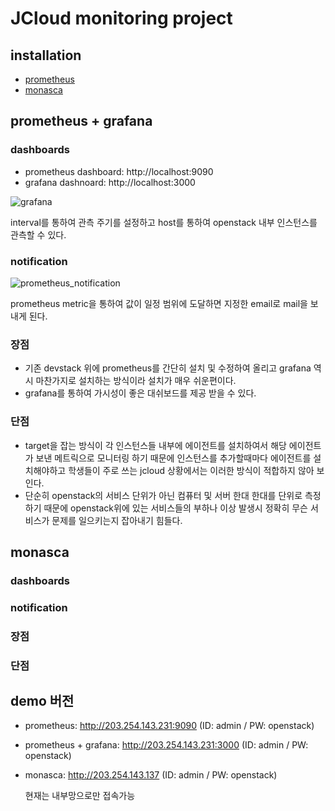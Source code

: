 # JCloud monitoring project

## installation
- [prometheus](https://github.com/tlstmdck/jcloud/tree/main/prometheus)
- [monasca](https://github.com/tlstmdck/jcloud/tree/main/monasca)

## prometheus + grafana
### dashboards
- prometheus dashboard: http://localhost:9090
- grafana dashnoard: http://localhost:3000

![grafana](https://user-images.githubusercontent.com/91930210/144961406-ad1e5697-0bb4-4dd8-a6f6-d9e69dac9aa7.PNG)

interval를 통하여 관측 주기를 설정하고 host를 통하여 openstack 내부 인스턴스를 관측할 수 있다.
### notification
![prometheus_notification](https://user-images.githubusercontent.com/91930210/144965230-fa8e8375-d623-4a2e-a150-8eb7c93e8a20.PNG)

prometheus metric을 통하여 값이 일정 범위에 도달하면 지정한 email로 mail을 보내게 된다.

### 장점

- 기존 devstack 위에 prometheus를 간단히 설치 및 수정하여 올리고 grafana 역시 마찬가지로 설치하는 방식이라 설치가 매우 쉬운편이다.
- grafana를 통하여 가시성이 좋은 대쉬보드를 제공 받을 수 있다.

### 단점

- target을 잡는 방식이 각 인스턴스들 내부에 에이전트를 설치하여서 해당 에이전트 가 보낸 메트릭으로 모니터링 하기 때문에
인스턴스를 추가할때마다 에이전트를 설치해야하고 학생들이 주로 쓰는 jcloud 상황에서는 이러한 방식이 적합하지 않아 보인다.
- 단순히 openstack의 서비스 단위가 아닌 컴퓨터 및 서버 한대 한대를 단위로 측정 하기 때문에 openstack위에 있는 서비스들의 부하나 이상 발생시 정확히 무슨 서비스가
문제를 일으키는지 잡아내기 힘들다.

## monasca
### dashboards
### notification
### 장점
### 단점

## demo 버전
- prometheus: http://203.254.143.231:9090 (ID: admin / PW: openstack)
- prometheus + grafana: http://203.254.143.231:3000 (ID: admin / PW: openstack)
- monasca: http://203.254.143.137 (ID: admin / PW: openstack)
  
  현재는 내부망으로만 접속가능
